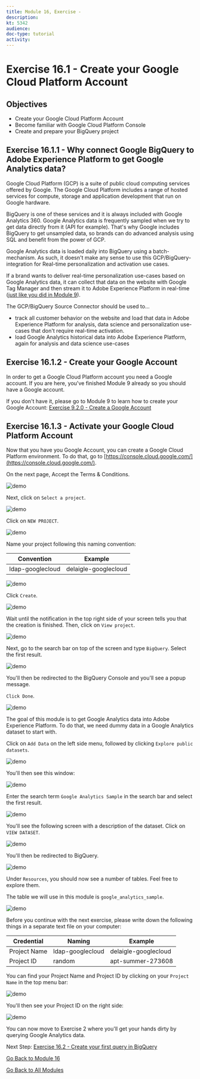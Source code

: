 ```yaml
---
title: Module 16, Exercise - 
description: 
kt: 5342
audience: 
doc-type: tutorial
activity: 
---
```


# Exercise 16.1 - Create your Google Cloud Platform Account

## Objectives

- Create your Google Cloud Platform Account
- Become familiar with Google Cloud Platform Console
- Create and prepare your BigQuery project

## Exercise 16.1.1 - Why connect Google BigQuery to Adobe Experience Platform to get Google Analytics data?

Google Cloud Platform (GCP) is a suite of public cloud computing services offered by Google. The Google Cloud Platform includes a range of hosted services for compute, storage and application development that run on Google hardware.

BigQuery is one of these services and it is always included with Google Analytics 360. Google Analytics data is frequently sampled when we try to get data directly from it (API for example). That's why Google includes BigQuery to get unsampled data, so brands can do advanced analysis using SQL and benefit from the power of GCP.

Google Analytics data is loaded daily into BigQuery using a batch-mechanism. As such, it doesn't make any sense to use this GCP/BigQuery-integration for Real-time personalization and activation use cases.

If a brand wants to deliver real-time personalization use-cases based on Google Analytics data, it can collect that data on the website with Google Tag Manager and then stream it to Adobe Experience Platform in real-time ([just like you did in Module 9](../../modules/module9/README.md)).

The GCP/BigQuery Source Connector should be used to...

- track all customer behavior on the website and load that data in Adobe Experience Platform for analysis, data science and personalization use-cases that don't require real-time activation.
- load Google Analytics historical data into Adobe Experience Platform, again for analysis and data science use-cases

## Exercise 16.1.2 - Create your Google Account

In order to get a Google Cloud Platform account you need a Google account. If you are here, you've finished Module 9 already so you should have a Google account.

If you don't have it, please go to Module 9 to learn how to create your Google Account: [Exercise 9.2.0 - Create a Google Account](../../modules/module9/ex0.md)

## Exercise 16.1.3 - Activate your Google Cloud Platform Account

Now that you have you Google Account, you can create a Google Cloud Platform environment. To do that, go to [https://console.cloud.google.com/](https://console.cloud.google.com/).

On the next page, Accept the Terms & Conditions.

![demo](./images/ex1/1.png)

Next, click on ``Select a project``.

![demo](./images/ex1/2.png)

Click on ``NEW PROJECT``.

![demo](./images/ex1/createproject.png)

Name your project following this naming convention:

| Convention         | Example|
| ----------------- |-------------|
| ldap-googlecloud | delaigle-googlecloud          |

![demo](./images/ex1/3.png)

Click ``Create``.

![demo](./images/ex1/3-1.png)

Wait until the notification in the top right side of your screen tells you that the creation is finished. Then, click  on ``View project``.

![demo](./images/ex1/4.png)

Next, go to the search bar on top of the screen and type ``BigQuery``. Select the first result.

![demo](./images/ex1/7.png)

You'll then be redirected to the BigQuery Console and you'll see a popup message.

``Click Done``.

![demo](./images/ex1/5.png)

The goal of this module is to get Google Analytics data into Adobe Experience Platform. To do that, we need dummy data in a Google Analytics dataset to start with.

Click on ``Add Data`` on the left side menu, followed by clicking ``Explore public datasets``.

![demo](./images/ex1/18.png)

You'll then see this window:

![demo](./images/ex1/19.png)

Enter the search term ``Google Analytics Sample`` in the search bar and select the first result.

![demo](./images/ex1/20.png)

You'll see the following screen with a description of the dataset. Click on ``VIEW DATASET``.

![demo](./images/ex1/21.png)

You'll then be redirected to BigQuery.

![demo](./images/ex1/22.png)

Under ``Resources``, you should now see a number of tables. Feel free to explore them.

The table we will use in this module is ``google_analytics_sample``.

![demo](./images/ex1/23.png)

Before you continue with the next exercise, please write down the following things in a separate text file on your computer:

| Credential         | Naming| Example|
| ----------------- |-------------| -------------|
| Project Name | ldap-googlecloud | delaigle-googlecloud  |
| Project ID | random | apt-summer-273608 |

You can find your Project Name and Project ID by clicking on your ``Project Name`` in the top menu bar:

![demo](./images/ex1/projectMenu.png)

You'll then see your Project ID on the right side:

![demo](./images/ex1/projetcselection.png)

You can now move to Exercise 2 where you'll get your hands dirty by querying Google Analytics data.

Next Step: [Exercise 16.2 - Create your first query in BigQuery](./ex2.md)

[Go Back to Module 16](./README.md)

[Go Back to All Modules](../../README.md)
